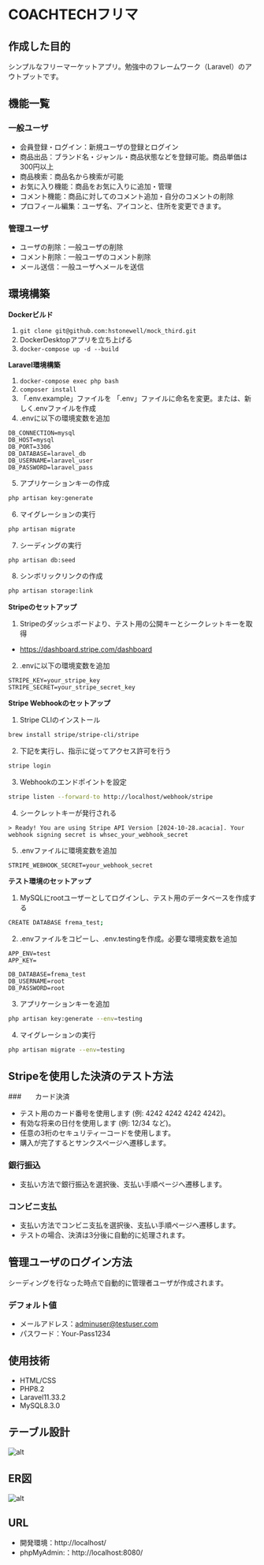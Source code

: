 # COACHTECHフリマ

## 作成した目的
シンプルなフリーマーケットアプリ。勉強中のフレームワーク（Laravel）のアウトプットです。

## 機能一覧
### 一般ユーザ
- 会員登録・ログイン：新規ユーザの登録とログイン
- 商品出品：ブランド名・ジャンル・商品状態などを登録可能。商品単価は300円以上
- 商品検索：商品名から検索が可能
- お気に入り機能：商品をお気に入りに追加・管理
- コメント機能：商品に対してのコメント追加・自分のコメントの削除
- プロフィール編集：ユーザ名、アイコンと、住所を変更できます。
### 管理ユーザ
- ユーザの削除：一般ユーザの削除
- コメント削除：一般ユーザのコメント削除
- メール送信：一般ユーザへメールを送信

## 環境構築
**Dockerビルド**
1. `git clone git@github.com:hstonewell/mock_third.git`
2. DockerDesktopアプリを立ち上げる
3. `docker-compose up -d --build`

**Laravel環境構築**
1. `docker-compose exec php bash`
2. `composer install`
3. 「.env.example」ファイルを 「.env」ファイルに命名を変更。または、新しく.envファイルを作成
4. .envに以下の環境変数を追加
``` text
DB_CONNECTION=mysql
DB_HOST=mysql
DB_PORT=3306
DB_DATABASE=laravel_db
DB_USERNAME=laravel_user
DB_PASSWORD=laravel_pass
```

5. アプリケーションキーの作成
``` bash
php artisan key:generate
```

6. マイグレーションの実行
``` bash
php artisan migrate
```

7. シーディングの実行
``` bash
php artisan db:seed
```

8. シンボリックリンクの作成
``` bash
php artisan storage:link
```

**Stripeのセットアップ**
1. Stripeのダッシュボードより、テスト用の公開キーとシークレットキーを取得
- https://dashboard.stripe.com/dashboard
2. .envに以下の環境変数を追加
``` text
STRIPE_KEY=your_stripe_key
STRIPE_SECRET=your_stripe_secret_key
```

**Stripe Webhookのセットアップ**
1. Stripe CLIのインストール
``` bash
brew install stripe/stripe-cli/stripe
```

2. 下記を実行し、指示に従ってアクセス許可を行う
``` bash
stripe login
```

3. Webhookのエンドポイントを設定
``` bash
stripe listen --forward-to http://localhost/webhook/stripe
```

4. シークレットキーが発行される
``` text
> Ready! You are using Stripe API Version [2024-10-28.acacia]. Your webhook signing secret is whsec_your_webhook_secret
```

5. .envファイルに環境変数を追加
``` text
STRIPE_WEBHOOK_SECRET=your_webhook_secret
```

**テスト環境のセットアップ**
1. MySQLにrootユーザーとしてログインし、テスト用のデータベースを作成する
``` bash
CREATE DATABASE frema_test;
```
2. .envファイルをコピーし、.env.testingを作成。必要な環境変数を追加
``` text
APP_ENV=test
APP_KEY=
```
``` text
DB_DATABASE=frema_test
DB_USERNAME=root
DB_PASSWORD=root
```
3. アプリケーションキーを追加
``` bash
php artisan key:generate --env=testing
```
4. マイグレーションの実行
``` bash
php artisan migrate --env=testing
```

## Stripeを使用した決済のテスト方法

###　　カード決済
- テスト用のカード番号を使用します (例: 4242 4242 4242 4242)。
- 有効な将来の日付を使用します (例: 12/34 など)。
- 任意の3桁のセキュリティーコードを使用します。
- 購入が完了するとサンクスページへ遷移します。

### 銀行振込
- 支払い方法で銀行振込を選択後、支払い手順ページへ遷移します。

### コンビニ支払
- 支払い方法でコンビニ支払を選択後、支払い手順ページへ遷移します。
- テストの場合、決済は3分後に自動的に処理されます。

## 管理ユーザのログイン方法
シーディングを行なった時点で自動的に管理者ユーザが作成されます。

### デフォルト値
- メールアドレス：adminuser@testuser.com
- パスワード：Your-Pass1234

## 使用技術
- HTML/CSS
- PHP8.2
- Laravel11.33.2
- MySQL8.3.0

## テーブル設計
![alt](table.jpg)

## ER図
![alt](er.png)

## URL
- 開発環境：http://localhost/
- phpMyAdmin:：http://localhost:8080/
